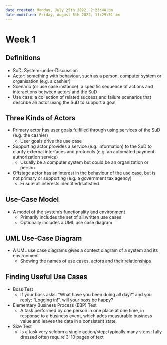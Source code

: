 ```yaml
---
date created: Monday, July 25th 2022, 2:23:48 pm
date modified: Friday, August 5th 2022, 11:29:51 am
---
```


# Week 1

## Definitions

- SuD: System-under-Discussion
- Actor: something with behaviour, such as a person, computer system or organisation (e.g. a cashier)
- Scenario (or use case instance): a specific sequence of actions and interactions between actors and the SuD
- Use case: a collection of related success and failure scenarios that describe an actor using the SuD to support a goal

## Three Kinds of Actors

- Primary actor has user goals fulfilled through using services of the SuD (e.g. the cashier)
    - User goals drive the use case
- Supporting actor provides a service (e.g. information) to the SuD to clarify external interfaces and protocols (e.g. an automated payment authorization service)
    - Usually be a computer system but could be an organization or person
- Offstage actor has an interest in the behaviour of the use case, but is not primary or supporting (e.g. a government tax agency)
    - Ensure all interests identified/satisfied

## Use-Case Model

- A model of the system’s functionality and environment
    - Primarily includes the set of all written use cases
    - Optionally includes a UML use case diagram

## UML Use-Case Diagram

- A UML use case diagrams gives a context diagram of a system and its environment
    - Showing the names of use cases, actors and their relationships

## Finding Useful Use Cases

- Boss Test
    - If your boss asks: “What have you been doing all day?” and you reply: “Logging in!”, will your boss be happy?
- Elementary Business Process (EBP) Test
    - A task performed by one person in one place at one time, in response to a business event, which adds measurable business value and leaves the data in a consistent state.
- Size Test
    - Is a task very seldom a single action/step; typically many steps; fully dressed often require 3-10 pages of text
